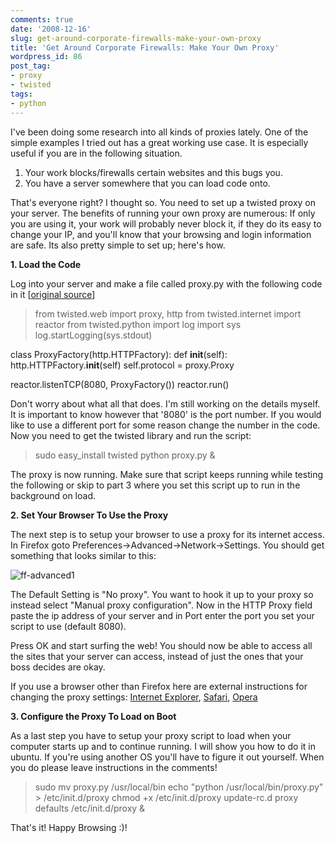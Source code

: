 ```yaml
---
comments: true
date: '2008-12-16'
slug: get-around-corporate-firewalls-make-your-own-proxy
title: 'Get Around Corporate Firewalls: Make Your Own Proxy'
wordpress_id: 86
post_tag:
- proxy
- twisted
tags:
- python
---
```


I've been doing some research into all kinds of proxies lately.  One of the simple examples I tried out has a great working use case.  It is especially useful if you are in the following situation.

1. Your work blocks/firewalls certain websites and this bugs you.
2. You have a server somewhere that you can load code onto.

That's everyone right?  I thought so.  You need to set up a twisted proxy on your server.  The benefits of running your own proxy are numerous: If only you are using it, your work will probably never block it, if they do its easy to change your IP, and you'll know that your browsing and login information are safe.  Its also pretty simple to set up; here's how.

**1. Load the Code**

Log into your server and make a file called proxy.py with the following code in it [[original source](http://wiki.python.org/moin/Twisted-Examples)]


> from twisted.web import proxy, http
from twisted.internet import reactor
from twisted.python import log
import sys
log.startLogging(sys.stdout)

class ProxyFactory(http.HTTPFactory):
def __init__(self):
http.HTTPFactory.__init__(self)
self.protocol = proxy.Proxy

reactor.listenTCP(8080, ProxyFactory())
reactor.run()


Don't worry about what all that does.  I'm still working on the details myself.   It is important to know however that '8080' is the port number.  If you would like to use a different port for some reason change the number in the code.  Now you need to get the twisted library and run the script:


> sudo easy_install twisted
python proxy.py &


The proxy is now running.  Make sure that script keeps running while testing the following or skip to part 3 where you set this script up to run in the background on load.

**2. Set Your Browser To Use the Proxy**

The next step is to setup your browser to use a proxy for its internet access.  In Firefox goto Preferences->Advanced->Network->Settings.  You should get something that looks similar to this:


![ff-advanced1](http://thingsilearned.files.wordpress.com/2008/12/ff-advanced1.png?w=300)



The Default Setting is "No proxy".  You want to hook it up to your proxy so instead select "Manual proxy configuration".  Now in the HTTP Proxy field paste the ip address of your server and in Port enter the port you set your script to use (default 8080).

Press OK and start surfing the web!  You should now be able to access all the sites that your server can access, instead of just the ones that your boss decides are okay.

If you use a browser other than Firefox here are external instructions for changing the proxy settings:  [Internet Explorer](http://support.microsoft.com/kb/135982), [Safari](http://www.lib.msu.edu/proxy/safari.html), [Opera ](http://www.opera.com/support/kb/view/332/)

**3. Configure the Proxy To Load on Boot**

As a last step you have to setup your proxy script to load when your computer starts up and to continue running.  I will show you how to do it in ubuntu.  If you're using another OS you'll have to figure it out yourself.  When you do please leave instructions in the comments!


> sudo mv proxy.py /usr/local/bin
echo "python /usr/local/bin/proxy.py" > /etc/init.d/proxy
chmod +x /etc/init.d/proxy
update-rc.d proxy defaults
/etc/init.d/proxy &


That's it! Happy Browsing :)!
